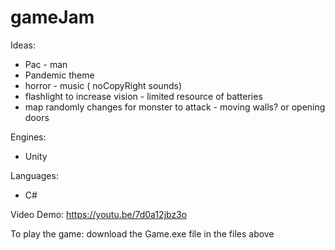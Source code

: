# gameJam
Ideas:
* Pac - man
* Pandemic theme
* horror - music ( noCopyRight sounds) 
* flashlight to increase vision - limited resource of batteries
* map randomly changes for monster to attack - moving walls? or opening doors

Engines:
* Unity

Languages:
* C#

Video Demo:
https://youtu.be/7d0a12jbz3o

To play the game: 
download the Game.exe file in the files above
